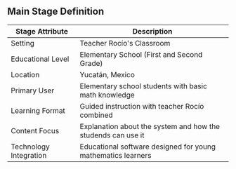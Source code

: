 ## Main Stage Definition

| Stage Attribute | Description |
|----------------|-------------|
| Setting | Teacher Rocío's Classroom |
| Educational Level | Elementary School (First and Second Grade) |
| Location | Yucatán, Mexico |
| Primary User | Elementary school students with basic math knowledge |
| Learning Format | Guided instruction with teacher Rocío combined|
| Content Focus | Explanation about the system and how the studends can use it|
| Technology Integration | Educational software designed for young mathematics learners |
